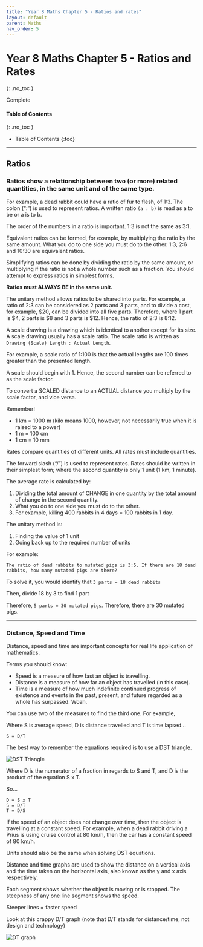 ```yaml
---
title: "Year 8 Maths Chapter 5 - Ratios and rates"
layout: default
parent: Maths
nav_order: 5
---
```


# Year 8 Maths Chapter 5 - Ratios and Rates
{: .no_toc }

<label class="label label-green">Complete</label>

#### Table of Contents
{: .no_toc }

* Table of Contents
{:toc}

***

## Ratios

### Ratios show a relationship between two (or more) related quantities, in the same unit and of the same type.

For example, a dead rabbit could have a ratio of fur to flesh, of 1:3. The colon (“:”) is used to represent ratios. A written ratio `(a : b)` is read as a to be or a is to b.

The order of the numbers in a ratio is important. 1:3 is not the same as 3:1.

Equivalent ratios can be formed, for example, by multiplying the ratio by the same amount. What you do to one side you must do to the other. 1:3, 2:6 and 10:30 are equivalent ratios.

Simplifying ratios can be done by dividing the ratio by the same amount, or multiplying if the ratio is not a whole number such as a fraction. You should attempt to express ratios in simplest forms.

**Ratios must ALWAYS BE in the same unit.**

The unitary method allows ratios to be shared into parts. For example, a ratio of 2:3 can be considered as 2 parts and 3 parts, and to divide a cost, for example, $20, can be divided into all five parts. Therefore, where 1 part is $4, 2 parts is $8 and 3 parts is $12. Hence, the ratio of 2:3 is $8:$12.

A scale drawing is a drawing which is identical to another except for its size. A scale drawing usually has a scale ratio. The scale ratio is written as `Drawing (Scale) Length : Actual Length`.

For example, a scale ratio of 1:100 is that the actual lengths are 100 times greater than the presented length.

A scale should begin with 1. Hence, the second number can be referred to as the scale factor.

To convert a SCALED distance to an ACTUAL distance you multiply by the scale factor, and vice versa.

Remember!

- 1 km = 1000 m (kilo means 1000, however, not necessarily  true when it is raised to a power)
- 1 m = 100 cm
- 1 cm = 10 mm

Rates compare quantities of different units. All rates must include quantities.

The forward slash (“/”) is used to represent rates. Rates should be written in their simplest form; where the second quantity is only 1 unit (1 km, 1 minute).

The average rate is calculated by:

1. Dividing the total amount of CHANGE in one quantity by the total amount of change in the second quantity.
1. What you do to one side you must do to the other. 
1. For example, killing 400 rabbits in 4 days = 100 rabbits in 1 day.

The unitary method is:

1. Finding the value of 1 unit
1. Going back up to the required number of units

For example:

    The ratio of dead rabbits to mutated pigs is 3:5. If there are 18 dead rabbits, how many mutated pigs are there?

To solve it, you would identify that `3 parts = 18 dead rabbits`

Then, divide 18 by 3 to find 1 part

Therefore, `5 parts = 30 mutated pigs`. Therefore, there are 30 mutated pigs.

***

### Distance, Speed and Time

Distance, speed and time are important concepts for real life application of mathematics.

Terms you should know: 
- Speed is a measure of how fast an object is travelling.
- Distance is a measure of how far an object has travelled (in this case).
- Time is a measure of how much indefinite continued progress of existence and events in the past, present, and future regarded as a whole has surpassed. Woah.

You can use two of the measures to find the third one. For example, 

Where S is average speed, D is distance travelled and T is time lapsed…

	S = D/T

The best way to remember the equations required is to use a DST triangle.

![DST Triangle](https://usercontent2.hubstatic.com/6149219.jpg)

Where D is the numerator of a fraction in regards to S and T, and D is the product of the equation S x T. 

So…

	D = S x T
    S = D/T
	T = D/S

If the speed of an object does not change over time, then the object is travelling at a constant speed. For example, when a dead rabbit driving a Prius is using cruise control at 80 km/h, then the car has a constant speed of 80 km/h.

Units should also be the same when solving DST equations.

Distance and time graphs are used to show the distance on a vertical axis and the time taken on the horizontal axis, also known as the y and x axis respectively.

Each segment shows whether the object is moving or is stopped. The steepness of any one line segment shows the speed.

Steeper lines = faster speed

Look at this crappy D/T graph (note that D/T stands for distance/time, not design and technology)

![DT graph](https://i.pinimg.com/originals/a9/3d/7e/a93d7e5d320385e5c354daee6a26e434.jpg)
